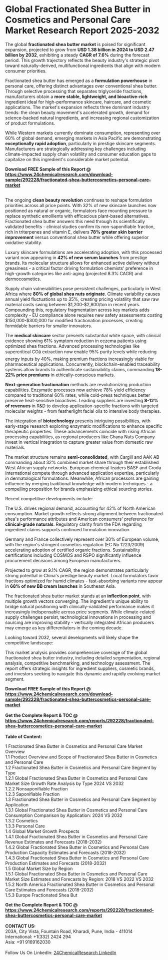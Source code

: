 <h1>Global Fractionated Shea Butter in Cosmetics and Personal Care Market Research Report 2025-2032</h1><p>The global <strong>fractionated shea butter market</strong> is poised for significant expansion, projected to grow from <strong>USD 1.38 billion in 2024 to USD 2.47 billion by 2032</strong>, exhibiting a steady <strong>CAGR of 7.6%</strong> during the forecast period. This growth trajectory reflects the beauty industry's strategic pivot toward naturally-derived, multifunctional ingredients that align with modern consumer priorities.</p><p>Fractionated shea butter has emerged as a <strong>formulation powerhouse</strong> in personal care, offering distinct advantages over conventional shea butter. Through selective processing that separates triglyceride fractions, manufacturers obtain a <strong>more stable, lightweight, and bioactive-rich</strong> ingredient ideal for high-performance skincare, haircare, and cosmetic applications. The market's expansion reflects three dominant industry trends: the clean beauty movement's accelerated growth, demand for science-backed natural ingredients, and increasing regional customization of product formulations.</p><p>While Western markets currently dominate consumption, representing over 60% of global demand, emerging markets in Asia Pacific are demonstrating <strong>exceptionally rapid adoption</strong>, particularly in prestige skincare segments. Manufacturers are strategically addressing key challenges including climate-impacted supply chain volatility and consumer education gaps to capitalize on this ingredient's considerable market potential.</p><div><b>Download FREE Sample of this Report @ 
            <a href="https://www.24chemicalresearch.com/download-sample/292228/fractionated-shea-buttercosmetics-personal-care-market">
            https://www.24chemicalresearch.com/download-sample/292228/fractionated-shea-buttercosmetics-personal-care-market</a></b></div><br><p>The ongoing <strong>clean beauty revolution</strong> continues to reshape formulation priorities across all price points. With 32% of new skincare launches now positioned as natural or organic, formulators face mounting pressure to replace synthetic emollients with efficacious plant-based alternatives. Fractionated shea butter answers this need through its scientifically validated benefits - clinical studies confirm its non-saponifiable fraction, rich in triterpenes and vitamin E, delivers <strong>78% greater skin barrier improvement</strong> versus conventional shea butter while offering superior oxidative stability.</p><p>Luxury skincare formulations are accelerating adoption, with this processed variant now appearing in <strong>42% of new serum launches</strong> from prestige brands. Its molecular structure allows for enhanced active delivery without greasiness - a critical factor driving formulation chemists' preference in high-growth categories like anti-aging (projected 8.3% CAGR) and dermocosmetics.</p><p>Supply chain vulnerabilities pose persistent challenges, particularly in West Africa where <strong>80% of global shea nuts originate</strong>. Climate variability causes annual yield fluctuations up to 35%, creating pricing volatility that saw raw material costs swing between $1,200-$2,800/ton in recent years. Compounding this, regulatory fragmentation across key markets adds complexity - EU compliance alone requires new safety assessments costing $150,000-$300,000 for modified fractionation processes, creating formidable barriers for smaller innovators.</p><p>The <strong>medical skincare</strong> sector presents substantial white space, with clinical evidence showing 61% symptom reduction in eczema patients using optimized shea fractions. Advanced processing technologies like supercritical COâ extraction now enable 95% purity levels while reducing energy inputs by 40%, making premium fractions increasingly viable for pharmaceutical applications. Concurrently, blockchain-enabled traceability systems allow brands to authenticate sustainability claims, commanding <strong>18-22% price premiums</strong> in ethically-conscious markets.</p><p><strong>Next-generation fractionation</strong> methods are revolutionizing production capabilities. Enzymatic processes now achieve 78% yield efficiency compared to traditional 60% rates, while cold-press techniques better preserve heat-sensitive bioactives. Leading suppliers are investing <strong>8-12% of revenues</strong> in R&amp;D to develop application-specific fractions with targeted molecular weights - from featherlight facial oils to intensive body therapies.</p><p>The integration of <strong>biotechnology</strong> presents intriguing possibilities, with early-stage research exploring enzymatic modifications to enhance specific therapeutic properties. These advancements coincide with rising African processing capabilities, as regional producers like Ghana Nuts Company invest in vertical integration to capture greater value from domestic raw materials.</p><p>The market structure remains <strong>semi-consolidated</strong>, with Cargill and AAK AB commanding about 32% combined market share through their established West African supply networks. European chemical leaders BASF and Croda International compete through advanced application expertise, particularly in dermatological formulations. Meanwhile, African processors are gaining influence by merging traditional knowledge with modern techniques - a compelling proposition for brands emphasizing ethical sourcing stories.</p><p>Recent competitive developments include:</p><p>The U.S. drives regional demand, accounting for 42% of North American consumption. Market growth reflects strong alignment between fractionated shea's performance attributes and American consumers' preference for <strong>clinical-grade naturals</strong>. Regulatory clarity from the FDA regarding ingredient claims supports continued formulation innovation.</p><p>Germany and France collectively represent over 30% of European volume, with the region's stringent cosmetics regulation (EC No 1223/2009) accelerating adoption of certified organic fractions. Sustainability certifications including COSMOS and RSPO significantly influence procurement decisions among European manufacturers.</p><p>Projected to grow at 9.1% CAGR, the region demonstrates particularly strong potential in China's prestige beauty market. Local formulators favor fractions optimized for humid climates - fast-absorbing variants now appear in <strong>68% of new BB cream launches</strong> in Southeast Asia.</p><p>The fractionated shea butter market stands at an <strong>inflection point</strong>, with multiple growth vectors converging. The ingredient's unique ability to bridge natural positioning with clinically-validated performance makes it increasingly indispensable across price segments. While climate-related supply challenges persist, technological innovations in processing and sourcing are improving stability - vertically integrated African producers may emerge as key differentiators in the coming decade.</p><p>Looking toward 2032, several developments will likely shape the competitive landscape:</p><p>This market analysis provides comprehensive coverage of the global fractionated shea butter industry, including detailed segmentation, regional analysis, competitive benchmarking, and technology assessment. The report offers strategic insights for ingredient suppliers, cosmetic brands, and investors seeking to navigate this dynamic and rapidly evolving market segment.</p><div><b>Download FREE Sample of this Report @ 
            <a href="https://www.24chemicalresearch.com/download-sample/292228/fractionated-shea-buttercosmetics-personal-care-market">
            https://www.24chemicalresearch.com/download-sample/292228/fractionated-shea-buttercosmetics-personal-care-market</a></b></div><br><div><b>Get the Complete Report & TOC @ 
            <a href="https://www.24chemicalresearch.com/reports/292228/fractionated-shea-buttercosmetics-personal-care-market">
            https://www.24chemicalresearch.com/reports/292228/fractionated-shea-buttercosmetics-personal-care-market</a></b></div><br>
            <b>Table of Content:</b><p>1 Fractionated Shea Butter in Cosmetics and Personal Care Market Overview<br />
    1.1 Product Overview and Scope of Fractionated Shea Butter in Cosmetics and Personal Care<br />
    1.2 Fractionated Shea Butter in Cosmetics and Personal Care Segment by Type<br />
        1.2.1 Global Fractionated Shea Butter in Cosmetics and Personal Care Market Size Growth Rate Analysis by Type 2024 VS 2032<br />
        1.2.2 Nonsaponifiable Fraction<br />
        1.2.3 Saponifiable Fraction<br />
    1.3 Fractionated Shea Butter in Cosmetics and Personal Care Segment by Application<br />
        1.3.1 Global Fractionated Shea Butter in Cosmetics and Personal Care Consumption Comparison by Application: 2024 VS 2032<br />
        1.3.2 Cosmetics<br />
        1.3.3 Personal Care<br />
    1.4 Global Market Growth Prospects<br />
        1.4.1 Global Fractionated Shea Butter in Cosmetics and Personal Care Revenue Estimates and Forecasts (2018-2032)<br />
        1.4.2 Global Fractionated Shea Butter in Cosmetics and Personal Care Production Capacity Estimates and Forecasts (2018-2032)<br />
        1.4.3 Global Fractionated Shea Butter in Cosmetics and Personal Care Production Estimates and Forecasts (2018-2032)<br />
    1.5 Global Market Size by Region<br />
        1.5.1 Global Fractionated Shea Butter in Cosmetics and Personal Care Market Size Estimates and Forecasts by Region: 2018 VS 2022 VS 2032<br />
        1.5.2 North America Fractionated Shea Butter in Cosmetics and Personal Care Estimates and Forecasts (2018-2032)<br />
        1.5.3 Europe Fractionated Shea But</p><div><b>Get the Complete Report & TOC @ 
            <a href="https://www.24chemicalresearch.com/reports/292228/fractionated-shea-buttercosmetics-personal-care-market">
            https://www.24chemicalresearch.com/reports/292228/fractionated-shea-buttercosmetics-personal-care-market</a></b></div><br><b>CONTACT US:</b><br>
            203A, City Vista, Fountain Road, Kharadi, Pune, India - 411014<br>
            International: +1(332) 2424 294<br>
            Asia: +91 9169162030 <br><br>
            Follow Us On LinkedIn: <a href="https://www.linkedin.com/company/24chemicalresearch/">24ChemicalResearch LinkedIn</a>